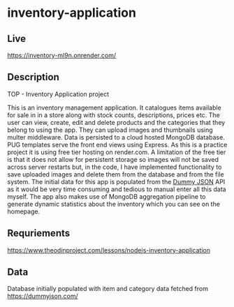 # inventory-application

## Live
https://inventory-ml9n.onrender.com/

## Description
TOP - Inventory Application project

This is an inventory management application. It catalogues items available for sale in in a store along with stock counts, descriptions, prices etc. The user can view, create, edit and delete products and the categories that they belong to using the app. They can upload images and thumbnails using multer middleware. Data is persisted to a cloud hosted MongoDB database. PUG templates serve the front end views using Express. As this is a practice project it is using free tier hosting on render.com. A limitation of the  free tier is that it does not allow for persistent storage so images will not be saved across server restarts but, in the code, I have implemented functionality to save uploaded images and delete them from the database and from the file system. The initial data for this app is populated from the [Dummy JSON](https://dummyjson.com) API as it would be very time consuming and tedious to manual enter all this data myself. The app also makes use of MongoDB aggregation pipeline to generate dynamic statistics about the inventory which you can see on the homepage.

## Requriements
https://www.theodinproject.com/lessons/nodejs-inventory-application

## Data
Database initially populated with item and category data fetched from https://dummyjson.com/
